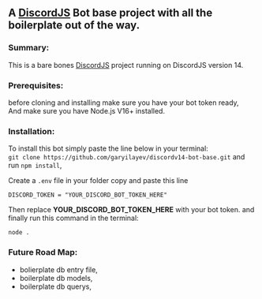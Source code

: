 ## A [DiscordJS](https://discord.js.org/) Bot base project with all the boilerplate out of the way.

### Summary:
This is a bare bones [DiscordJS](https://discord.js.org/) project running on DiscordJS version 14.

### Prerequisites:
before cloning and installing make sure you have your bot token ready,  
And make sure you have Node.js V16+ installed.

### Installation:
To install this bot simply paste the line below in your terminal:  
`git clone https://github.com/garyilayev/discordv14-bot-base.git` and run `npm install`,    
  
Create a `.env` file in your folder copy and paste this line 
```env
DISCORD_TOKEN = "YOUR_DISCORD_BOT_TOKEN_HERE"
```  

Then replace <b>YOUR_DISCORD_BOT_TOKEN_HERE</b> with your bot token.
and finally run this command in the terminal:  
```node
node .
```

### Future Road Map:
- bolierplate db entry file,
- boilerplate db models,
- boilerplate db querys,
